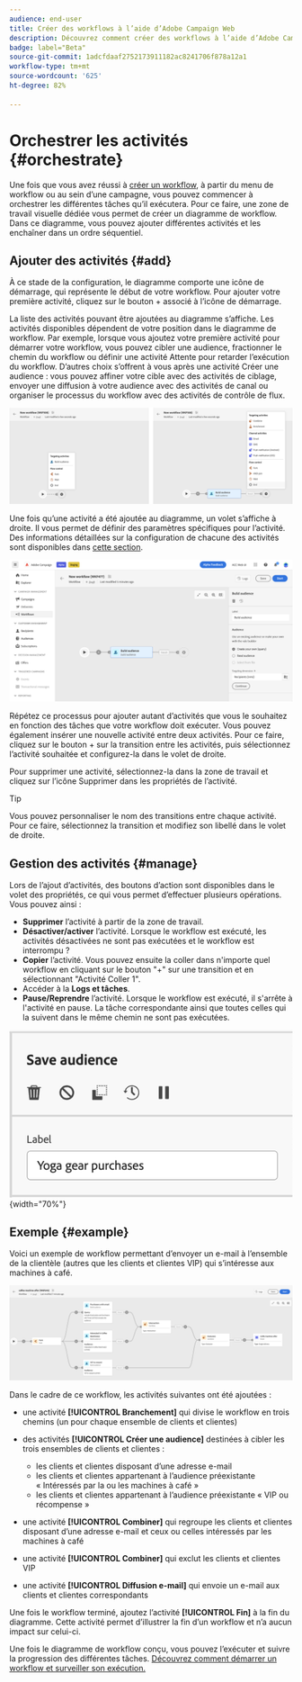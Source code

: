 ```yaml
---
audience: end-user
title: Créer des workflows à l’aide d’Adobe Campaign Web
description: Découvrez comment créer des workflows à l’aide d’Adobe Campaign Web.
badge: label="Beta"
source-git-commit: 1adcfdaaf2752173911182ac8241706f878a12a1
workflow-type: tm+mt
source-wordcount: '625'
ht-degree: 82%

---
```



# Orchestrer les activités {#orchestrate}

Une fois que vous avez réussi à [créer un workflow](create-workflow.md), à partir du menu de workflow ou au sein d’une campagne, vous pouvez commencer à orchestrer les différentes tâches qu’il exécutera. Pour ce faire, une zone de travail visuelle dédiée vous permet de créer un diagramme de workflow. Dans ce diagramme, vous pouvez ajouter différentes activités et les enchaîner dans un ordre séquentiel.

## Ajouter des activités {#add}

À ce stade de la configuration, le diagramme comporte une icône de démarrage, qui représente le début de votre workflow. Pour ajouter votre première activité, cliquez sur le bouton + associé à l’icône de démarrage.

La liste des activités pouvant être ajoutées au diagramme s’affiche. Les activités disponibles dépendent de votre position dans le diagramme de workflow. Par exemple, lorsque vous ajoutez votre première activité pour démarrer votre workflow, vous pouvez cibler une audience, fractionner le chemin du workflow ou définir une activité Attente pour retarder l’exécution du workflow. D’autres choix s’offrent à vous après une activité Créer une audience : vous pouvez affiner votre cible avec des activités de ciblage, envoyer une diffusion à votre audience avec des activités de canal ou organiser le processus du workflow avec des activités de contrôle de flux.

![](assets/workflow-start.png)

Une fois qu’une activité a été ajoutée au diagramme, un volet s’affiche à droite. Il vous permet de définir des paramètres spécifiques pour l’activité. Des informations détaillées sur la configuration de chacune des activités sont disponibles dans [cette section](activities/about-activities.md).

![](assets/workflow-configure-activities.png)

Répétez ce processus pour ajouter autant d’activités que vous le souhaitez en fonction des tâches que votre workflow doit exécuter. Vous pouvez également insérer une nouvelle activité entre deux activités. Pour ce faire, cliquez sur le bouton + sur la transition entre les activités, puis sélectionnez l’activité souhaitée et configurez-la dans le volet de droite.

Pour supprimer une activité, sélectionnez-la dans la zone de travail et cliquez sur l’icône Supprimer dans les propriétés de l’activité.

>[!TIP]
>
>Vous pouvez personnaliser le nom des transitions entre chaque activité. Pour ce faire, sélectionnez la transition et modifiez son libellé dans le volet de droite.

## Gestion des activités {#manage}

Lors de l’ajout d’activités, des boutons d’action sont disponibles dans le volet des propriétés, ce qui vous permet d’effectuer plusieurs opérations. Vous pouvez ainsi :

* **Supprimer** l’activité à partir de la zone de travail.
* **Désactiver/activer** l’activité. Lorsque le workflow est exécuté, les activités désactivées ne sont pas exécutées et le workflow est interrompu ?
* **Copier** l’activité. Vous pouvez ensuite la coller dans n&#39;importe quel workflow en cliquant sur le bouton &quot;+&quot; sur une transition et en sélectionnant &quot;Activité Coller 1&quot;.
* Accéder à la **Logs et tâches**.
* **Pause/Reprendre** l’activité. Lorsque le workflow est exécuté, il s&#39;arrête à l&#39;activité en pause. La tâche correspondante ainsi que toutes celles qui la suivent dans le même chemin ne sont pas exécutées.

![](assets/activity-action.png){width="70%"}

## Exemple {#example}

Voici un exemple de workflow permettant d’envoyer un e-mail à l’ensemble de la clientèle (autres que les clients et clientes VIP) qui s’intéresse aux machines à café.

![](assets/workflow-example.png)

Dans le cadre de ce workflow, les activités suivantes ont été ajoutées :

* une activité **[!UICONTROL Branchement]** qui divise le workflow en trois chemins (un pour chaque ensemble de clients et clientes)
* des activités **[!UICONTROL Créer une audience]** destinées à cibler les trois ensembles de clients et clientes :

   * les clients et clientes disposant d’une adresse e-mail
   * les clients et clientes appartenant à l’audience préexistante « Intéressés par la ou les machines à café »
   * les clients et clientes appartenant à l’audience préexistante « VIP ou récompense »

* une activité **[!UICONTROL Combiner]** qui regroupe les clients et clientes disposant d’une adresse e-mail et ceux ou celles intéressés par les machines à café
* une activité **[!UICONTROL Combiner]** qui exclut les clients et clientes VIP
* une activité **[!UICONTROL Diffusion e-mail]** qui envoie un e-mail aux clients et clientes correspondants

Une fois le workflow terminé, ajoutez l’activité **[!UICONTROL Fin]** à la fin du diagramme. Cette activité permet d’illustrer la fin d’un workflow et n’a aucun impact sur celui-ci.

Une fois le diagramme de workflow conçu, vous pouvez l’exécuter et suivre la progression des différentes tâches. [Découvrez comment démarrer un workflow et surveiller son exécution.](start-monitor-workflows.md)
